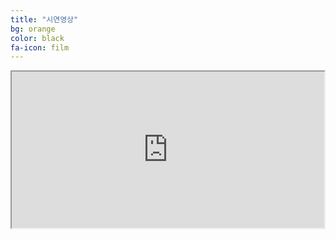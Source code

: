```yaml
---
title: "시연영상"
bg: orange
color: black
fa-icon: film
---
```




<iframe src="https://www.youtube.com/embed/59NoqP02ZYM" frameborder="1" allowfullscreen width="500px" height="250px"></iframe>
